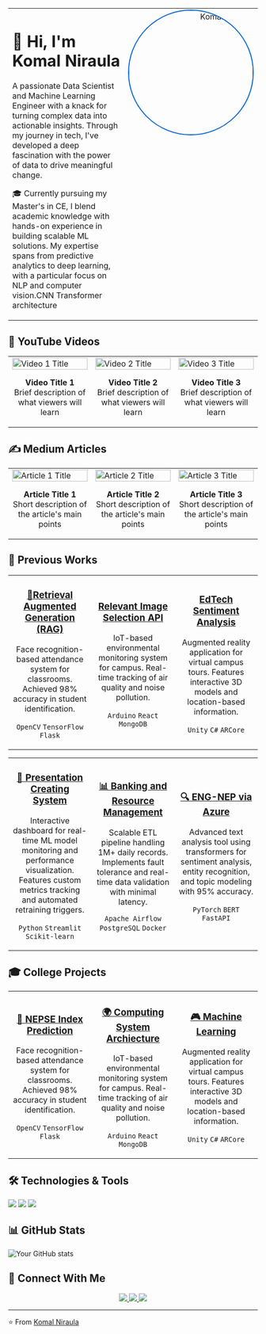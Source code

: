 <div align="center">
  <table>
    <tr>
      <td width="70%" align="left" valign="top">
        <h1>👋 Hi, I'm Komal Niraula</h1>
        <p>A passionate Data Scientist and Machine Learning Engineer with a knack for turning complex data into actionable insights. Through my journey in tech, I've developed a deep fascination with the power of data to drive meaningful change.</p>
        <p>🎓 Currently pursuing my Master's in CE, I blend academic knowledge with hands-on experience in building scalable ML solutions. My expertise spans from predictive analytics to deep learning, with a particular focus on NLP and computer vision.CNN Transformer architecture</p>
      </td>
      <td width="30%" align="right" valign="top">
        <img src="https://media.licdn.com/dms/image/v2/D4D03AQEhFa4FWeHe1A/profile-displayphoto-shrink_800_800/B4DZO2cNktHQAc-/0/1733932669581?e=1743033600&v=beta&t=Z8UDu-56SkGZfuH9UAcg_Pxh16377EwLos4jW6BXnI4" width="250" height="250" style="border-radius: 50%; border: 2px solid #0366d6;" alt="Komal Niraula"/>
      </td>
    </tr>
  </table>
</div> 

## 🎥 YouTube Videos

<table>
  <tr>
    <td width="33%">
      <a href="https://www.youtube.com/watch?v=0oXlykTLWVM">
        <img src="https://img.youtube.com/vi/0oXlykTLWVM/maxresdefault.jpg" alt="Video 1 Title" width="100%">
      </a>
      <p align="center">
        <strong>Video Title 1</strong>
        <br>
        Brief description of what viewers will learn
      </p>
    </td>
    <td width="33%">
      <a href="https://www.youtube.com/watch?v=Ndv7C6IwG8Q">
        <img src="https://img.youtube.com/vi/Ndv7C6IwG8Q/maxresdefault.jpg" alt="Video 2 Title" width="100%">
      </a>
      <p align="center">
        <strong>Video Title 2</strong>
        <br>
        Brief description of what viewers will learn
      </p>
    </td>
    <td width="33%">
      <a href="https://www.youtube.com/watch?v=tHYOvGCV7rU">
        <img src="https://img.youtube.com/vi/tHYOvGCV7rU/maxresdefault.jpg" alt="Video 3 Title" width="100%">
      </a>
      <p align="center">
        <strong>Video Title 3</strong>
        <br>
        Brief description of what viewers will learn
      </p>
    </td>
  </tr>
</table>

## ✍️ Medium Articles

<table>
  <tr>
    <td width="33%">
      <a href="your-article-link-1">
        <img src="article1-cover-image.jpg" alt="Article 1 Title" width="100%">
      </a>
      <p align="center">
        <strong>Article Title 1</strong>
        <br>
        Short description of the article's main points
      </p>
    </td>
    <td width="33%">
      <a href="your-article-link-2">
        <img src="article2-cover-image.jpg" alt="Article 2 Title" width="100%">
      </a>
      <p align="center">
        <strong>Article Title 2</strong>
        <br>
        Short description of the article's main points
      </p>
    </td>
    <td width="33%">
      <a href="your-article-link-3">
        <img src="article3-cover-image.jpg" alt="Article 3 Title" width="100%">
      </a>
      <p align="center">
        <strong>Article Title 3</strong>
        <br>
        Short description of the article's main points
      </p>
    </td>
  </tr>
</table>

## 🚀 Previous Works
<table>
  <tr>
    <td width="33%" align="center">
      <h3><a href="https://github.com/komalniraula/RAG-based-LLM">📱Retrieval Augmented Generation (RAG)</a></h3>
      <p>Face recognition-based attendance system for classrooms. Achieved 98% accuracy in student identification.</p>
      <p>
        <code>OpenCV</code>
        <code>TensorFlow</code>
        <code>Flask</code>
      </p>
    </td>
    <td width="33%" align="center">
      <h3><a href="https://github.com/komalniraula/image-search-API">Relevant Image Selection API</a></h3>
      <p>IoT-based environmental monitoring system for campus. Real-time tracking of air quality and noise pollution.</p>
      <p>
        <code>Arduino</code>
        <code>React</code>
        <code>MongoDB</code>
      </p>
    </td>
    <td width="33%" align="center">
      <h3><a href="college-project-3">EdTech Sentiment Analysis</a></h3>
      <p>Augmented reality application for virtual campus tours. Features interactive 3D models and location-based information.</p>
      <p>
        <code>Unity</code>
        <code>C#</code>
        <code>ARCore</code>
      </p>
    </td>
  </tr>
</table>

<table>
  <tr>
    <td width="33%" align="center">
      <h3><a href="https://github.com/komalniraula/Presentation-Creation">🤖 Presentation Creating System</a></h3>
      <p>Interactive dashboard for real-time ML model monitoring and performance visualization. Features custom metrics tracking and automated retraining triggers.</p>
      <p>
        <code>Python</code>
        <code>Streamlit</code>
        <code>Scikit-learn</code>
      </p>
    </td>
    <td width="33%" align="center">
      <h3><a href="https://github.com/komalniraula/bank-business-resource">📊 Banking and Resource Management</a></h3>
      <p>Scalable ETL pipeline handling 1M+ daily records. Implements fault tolerance and real-time data validation with minimal latency.</p>
      <p>
        <code>Apache Airflow</code>
        <code>PostgreSQL</code>
        <code>Docker</code>
      </p>
    </td>
    <td width="33%" align="center">
      <h3><a href="https://github.com/komalniraula/Eng-to-Nep-with-Azure">🔍 ENG-NEP via Azure</a></h3>
      <p>Advanced text analysis tool using transformers for sentiment analysis, entity recognition, and topic modeling with 95% accuracy.</p>
      <p>
        <code>PyTorch</code>
        <code>BERT</code>
        <code>FastAPI</code>
      </p>
    </td>
  </tr>
</table>

## 🎓 College Projects
<table>
  <tr>
    <td width="33%" align="center">
      <h3><a href="https://github.com/komalniraula/College-Works/tree/main/Predicting%20Nepse">📱 NEPSE Index Prediction</a></h3>
      <p>Face recognition-based attendance system for classrooms. Achieved 98% accuracy in student identification.</p>
      <p>
        <code>OpenCV</code>
        <code>TensorFlow</code>
        <code>Flask</code>
      </p>
    </td>
    <td width="33%" align="center">
      <h3><a href="https://github.com/komalniraula/College-Works/tree/main/Computing%20System%20Architecture/Project">🌍 Computing System Archiecture</a></h3>
      <p>IoT-based environmental monitoring system for campus. Real-time tracking of air quality and noise pollution.</p>
      <p>
        <code>Arduino</code>
        <code>React</code>
        <code>MongoDB</code>
      </p>
    </td>
    <td width="33%" align="center">
      <h3><a href="https://github.com/komalniraula/College-Works/tree/main/Machine%20Learning">🎮 Machine Learning</a></h3>
      <p>Augmented reality application for virtual campus tours. Features interactive 3D models and location-based information.</p>
      <p>
        <code>Unity</code>
        <code>C#</code>
        <code>ARCore</code>
      </p>
    </td>
  </tr>
</table>

## 🛠️ Technologies & Tools
![](https://img.shields.io/badge/Code-JavaScript-informational?style=flat&color=informational)
![](https://img.shields.io/badge/Code-Python-informational?style=flat&color=informational)
![](https://img.shields.io/badge/Code-React-informational?style=flat&color=informational)

## 📊 GitHub Stats
![Your GitHub stats](https://github-readme-stats.vercel.app/api?username=your-username&show_icons=true&theme=radical)

## 🤝 Connect With Me
<p align="center">
  <a href="your-linkedin-url">
    <img src="https://img.shields.io/badge/LinkedIn-0077B5?style=for-the-badge&logo=linkedin&logoColor=white" />
  </a>
  <a href="your-medium-url">
    <img src="https://img.shields.io/badge/Medium-12100E?style=for-the-badge&logo=medium&logoColor=white" />
  </a>
  <a href="your-youtube-url">
    <img src="https://img.shields.io/badge/YouTube-FF0000?style=for-the-badge&logo=youtube&logoColor=white" />
  </a>
</p>

---
⭐️ From [Komal Niraula](https://github.com/komalniraula)
